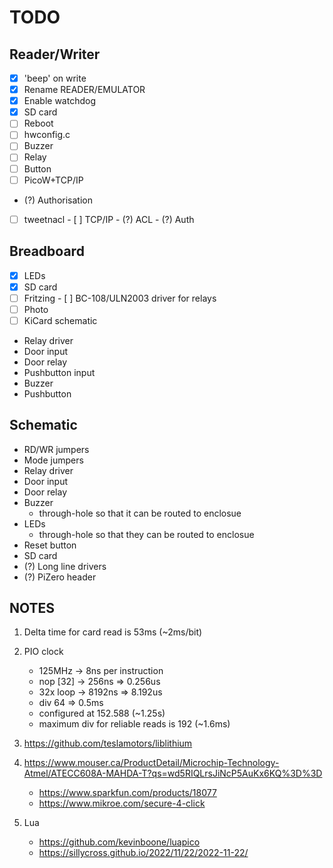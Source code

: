 # TODO

## Reader/Writer
- [x] 'beep' on write
- [x] Rename READER/EMULATOR
- [x] Enable watchdog
- [x] SD card
- [ ] Reboot
- [ ] hwconfig.c
- [ ] Buzzer
- [ ] Relay
- [ ] Button
- [ ] PicoW+TCP/IP
- (?) Authorisation
- [ ] tweetnacl
      - [ ] TCP/IP
      - (?) ACL
      - (?) Auth

## Breadboard 
- [x] LEDs
- [x] SD card
- [ ] Fritzing
      - [ ] BC-108/ULN2003 driver for relays
- [ ] Photo
- [ ] KiCard schematic
- Relay driver
- Door input
- Door relay
- Pushbutton input
- Buzzer
- Pushbutton

## Schematic
- RD/WR jumpers
- Mode jumpers
- Relay driver
- Door input
- Door relay
- Buzzer
  - through-hole so that it can be routed to enclosue
- LEDs 
  - through-hole so that they can be routed to enclosue
- Reset button
- SD card
- (?) Long line drivers
- (?) PiZero header

## NOTES

1. Delta time for card read is 53ms (~2ms/bit)
2. PIO clock 
   - 125MHz   -> 8ns per instruction
   - nop [32] -> 256ns  => 0.256us
   - 32x loop -> 8192ns => 8.192us
   - div 64 => 0.5ms
   - configured at 152.588 (~1.25s)
   - maximum div for reliable reads is 192 (~1.6ms)

3. https://github.com/teslamotors/liblithium
4. https://www.mouser.ca/ProductDetail/Microchip-Technology-Atmel/ATECC608A-MAHDA-T?qs=wd5RIQLrsJiNcP5AuKx6KQ%3D%3D
   - https://www.sparkfun.com/products/18077
   - https://www.mikroe.com/secure-4-click
5. Lua
   - https://github.com/kevinboone/luapico
   - https://sillycross.github.io/2022/11/22/2022-11-22/
